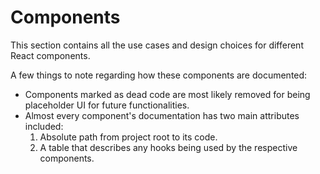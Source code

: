 # Components

This section contains all the use cases and design choices for different React components.

A few things to note regarding how these components are documented:

-   Components marked as <span class="ghost">dead code</span> are most likely removed for being placeholder UI for future functionalities.
-   Almost every component's documentation has two main attributes included:
    1. Absolute path from project root to its code.
    2. A table that describes any hooks being used by the respective components.

